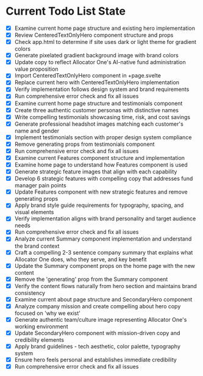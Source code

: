 <!-- DO NOT EDIT - Managed by todo_list tool -->
<!-- Updated: 2025-09-30T11:58:52.469Z -->

# Current Todo List State

- [x] Examine current home page structure and existing hero implementation
- [x] Review CenteredTextOnlyHero component structure and props
- [x] Check app.html to determine if site uses dark or light theme for gradient colors
- [x] Generate pixelated gradient background image with brand colors
- [x] Update copy to reflect Allocator One's AI-native fund administration value proposition
- [x] Import CenteredTextOnlyHero component in +page.svelte
- [x] Replace current hero with CenteredTextOnlyHero implementation
- [x] Verify implementation follows design system and brand requirements
- [x] Run comprehensive error check and fix all issues
- [x] Examine current home page structure and testimonials component
- [x] Create three authentic customer personas with distinctive names
- [x] Write compelling testimonials showcasing time, risk, and cost savings
- [x] Generate professional headshot images matching each customer's name and gender
- [x] Implement testimonials section with proper design system compliance
- [x] Remove generating props from testimonials component
- [x] Run comprehensive error check and fix all issues
- [x] Examine current Features component structure and implementation
- [x] Examine home page to understand how Features component is used
- [x] Generate strategic feature images that align with each capability
- [x] Develop 6 strategic features with compelling copy that addresses fund manager pain points
- [x] Update Features component with new strategic features and remove generating props
- [x] Apply brand style guide requirements for typography, spacing, and visual elements
- [x] Verify implementation aligns with brand personality and target audience needs
- [x] Run comprehensive error check and fix all issues
- [x] Analyze current Summary component implementation and understand the brand context
- [x] Craft a compelling 2-3 sentence company summary that explains what Allocator One does, who they serve, and key benefit
- [x] Update the Summary component props on the home page with the new content
- [x] Remove the 'generating' prop from the Summary component
- [x] Verify the content flows naturally from hero section and maintains brand consistency
- [x] Examine current about page structure and SecondaryHero component
- [x] Analyze company mission and create compelling about hero copy focused on 'why we exist'
- [x] Generate authentic team/culture image representing Allocator One's working environment
- [x] Update SecondaryHero component with mission-driven copy and credibility elements
- [x] Apply brand guidelines - tech aesthetic, color palette, typography system
- [x] Ensure hero feels personal and establishes immediate credibility
- [x] Run comprehensive error check and fix all issues
